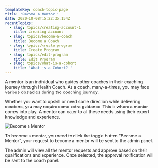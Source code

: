 ```yaml
---
templateKey: coach-topic-page
title: 'Become a Mentor '
date: 2020-10-08T15:22:35.154Z
recentTopics:
  - slug: topics/creating-account-1
    title: Creating Account
  - slug: topics/become-a-coach
    title: Become a Coach
  - slug: topics/create-program
    title: Create Program
  - slug: topics/edit-program
    title: Edit Program
  - slug: topics/what-is-a-cohort
    title: 'What is a Cohort? '
---
```

A mentor is an individual who guides other coaches in their coaching journey through Health Coach. As a coach, many-a-times, you may face various obstacles during the coaching journey. 

Whether you want to upskill or need some direction while delivering sessions, you may require some extra guidance. This is where a mentor comes into play. A mentor can cater to all these needs using their expert knowledge and experience.

![Become a Mentor](/img/coach-profile-i.png "Become a Mentor")

To become a mentor, you need to click the toggle button “Become a Mentor”, your request to become a mentor will be sent to the admin panel. 

The admin will view all the mentor requests and approve based on their qualifications and experience. 
Once selected, the approval notification will be sent to the coach panel.
